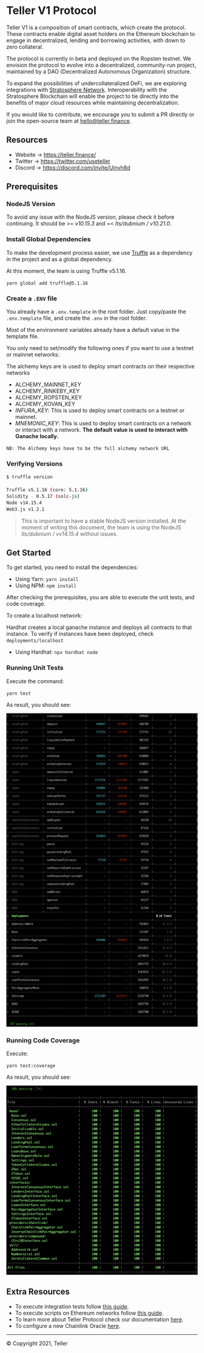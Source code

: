 # Teller V1 Protocol

Teller V1 is a composition of smart contracts, which create the protocol. These contracts enable digital asset holders on the Ethereum blockchain to engage in decentralized, lending and borrowing activities, with down to zero collateral.

The protocol is currently in beta and deployed on the Ropsten testnet. We envision the protocol to evolve into a decentralized, community-run project, maintained by a DAO (Decentralized Autonomous Organization) structure.

To expand the possibilities of undercollateralized DeFi, we are exploring integrations with [Stratosphere Network](https://www.stratosphere.network/). Interoperability with the Stratosphere Blockchain will enable the project to tie directly into the benefits of major cloud resources while maintaining decentralization.

If you would like to contribute, we encourage you to submit a PR directly or join the open-source team at hello@teller.finance.

## Resources

- Website → https://teller.finance/
- Twitter → https://twitter.com/useteller
- Discord → https://discord.com/invite/Ujnvh8d

## Prerequisites

### NodeJS Version

To avoid any issue with the NodeJS version, please check it before continuing. It should be >= _v10.15.3_ and =< _lts/dubnium / v10.21.0_.

### Install Global Dependencies

To make the development process easier, we use [Truffle](https://www.trufflesuite.com/truffle) as a dependency in the project and as a global dependency.

At this moment, the team is using Truffle v5.1.16.

`yarn global add truffle@5.1.16`

### Create a `.ENV` file

<a name="readme-create-env-file"></a>

You already have a `.env.template` in the root folder. Just copy/paste the `.env.template` file, and create the `.env` in the root folder.

Most of the environment variables already have a default value in the template file.

You only need to set/modify the following ones if you want to use a testnet or mainnet networks:

The alchemy keys are is used to deploy smart contracts on their respective networks

- ALCHEMY_MAINNET_KEY
- ALCHEMY_RINKEBY_KEY
- ALCHEMY_ROPSTEN_KEY
- ALCHEMY_KOVAN_KEY
- _INFURA_KEY_: This is used to deploy smart contracts on a testnet or mainnet.
- _MNEMONIC_KEY_: This is used to deploy smart contracts on a network or interact with a network. **The default value is used to interact with Ganache locally.**

`NB: The Alchemy keys have to be the full alchemy network URL`

### Verifying Versions

```sh
$ truffle version

Truffle v5.1.16 (core: 5.1.16)
Solidity - 0.5.17 (solc-js)
Node v14.15.4
Web3.js v1.2.1
```

> This is important to have a stable NodeJS version installed. At the moment of writing this document, the team is using the NodeJS _lts/dubnium / vv14.15.4_ without issues.

## Get Started

<a name="readme-get-started"></a>

To get started, you need to install the dependencies:

- Using Yarn: `yarn install`
- Using NPM: `npm install`

After checking the prerequisites, you are able to execute the unit tests, and code coverage.

To create a localhost network:

Hardhat creates a local ganache instance and deploys all contracts to that instance. To verify if instances have been deployed, check `deployments/localhost`

- Using Hardhat: `npx hardhat node`

### Running Unit Tests

Execute the command:

`yarn test`

As result, you should see:

![Unit Tests](docs/images/get-started/unit-tests-result.png)

### Running Code Coverage

Execute:

`yarn test:coverage`

As result, you should see:

![Code Coverage Tests](docs/images/get-started/test-coverage-result.png)

## Extra Resources

- To execute integration tests follow [this guide](./docs/integration-tests.md).
- To execute scripts on Ethereum networks follow [this guide](./docs/truffle-scripts.md).
- To learn more about Teller Protocol check our documentation [here](https://teller.gitbook.io/teller-1/).
- To configure a new Chainlink Oracle [here](./docs/chainlink-configuration.md).

---

© Copyright 2021, Teller
